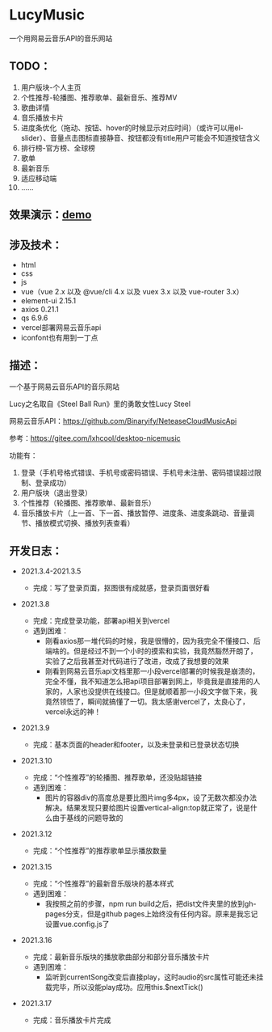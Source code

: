 # LucyMusic
一个用网易云音乐API的音乐网站



## TODO：

1. 用户版块-个人主页
2. 个性推荐-轮播图、推荐歌单、最新音乐、推荐MV
3. 歌曲详情
4. 音乐播放卡片
5. 进度条优化（拖动、按钮、hover的时候显示对应时间）（或许可以用el-slider）、音量点击图标直接静音、按钮都没有title用户可能会不知道按钮含义
6. 排行榜-官方榜、全球榜
7. 歌单
8. 最新音乐
9. 适应移动端
10. ……



## 效果演示：[demo](https://wfjoanna.github.io/LucyMusic/)



## 涉及技术：

- html
- css
- js
- vue（vue 2.x 以及 @vue/cli 4.x 以及 vuex 3.x 以及 vue-router 3.x）
- element-ui 2.15.1
- axios 0.21.1
- qs 6.9.6
- vercel部署网易云音乐api
- iconfont也有用到一丁点



## 描述：

一个基于网易云音乐API的音乐网站

Lucy之名取自《Steel Ball Run》里的勇敢女性Lucy Steel

网易云音乐API：<https://github.com/Binaryify/NeteaseCloudMusicApi>

参考：<https://gitee.com/lxhcool/desktop-nicemusic>

功能有：

1. 登录（手机号格式错误、手机号或密码错误、手机号未注册、密码错误超过限制、登录成功）
2. 用户版块（退出登录）
3. 个性推荐（轮播图、推荐歌单、最新音乐）
4. 音乐播放卡片（上一首、下一首、播放暂停、进度条、进度条跳动、音量调节、播放模式切换、播放列表查看）



## 开发日志：

- 2021.3.4-2021.3.5

  - 完成：写了登录页面，抠图很有成就感，登录页面很好看
- 2021.3.8
  - 完成：完成登录功能，部署api相关到vercel
  - 遇到困难：
    - 刚看axios那一堆代码的时候，我是很懵的，因为我完全不懂接口、后端啥的。但是经过不到一个小时的摸索和实验，我竟然豁然开朗了，实验了之后我甚至对代码进行了改进，改成了我想要的效果
    - 刚看到网易云音乐api文档里那一小段vercel部署的时候我是崩溃的，完全不懂，我不知道怎么把api项目部署到网上，毕竟我是直接用的人家的，人家也没提供在线接口。但是就顺着那一小段文字做下来，我竟然领悟了，瞬间就搞懂了一切。我太感谢vercel了，太良心了，vercel永远的神！
- 2021.3.9
  - 完成：基本页面的header和footer，以及未登录和已登录状态切换
- 2021.3.10
  - 完成：“个性推荐”的轮播图、推荐歌单，还没贴超链接
  - 遇到困难：
    - 图片的容器div的高度总是要比图片img多4px，设了无数次都没办法解决。结果发现只要给图片设置vertical-align:top就正常了，说是什么由于基线的问题导致的
- 2021.3.12
  - 完成：“个性推荐”的推荐歌单显示播放数量
- 2021.3.15
  - 完成：“个性推荐”的最新音乐版块的基本样式
  - 遇到困难：
    - 我按照之前的步骤，npm run build之后，把dist文件夹里的放到gh-pages分支，但是github pages上始终没有任何内容。原来是我忘记设置vue.config.js了
- 2021.3.16
  - 完成：最新音乐版块的播放歌曲部分和部分音乐播放卡片
  - 遇到困难：
    - 监听到currentSong改变后直接play，这时audio的src属性可能还未挂载完毕，所以没能play成功。应用this.$nextTick()
- 2021.3.17
  - 完成：音乐播放卡片完成

